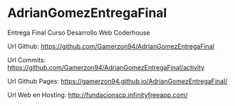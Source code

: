 # AdrianGomezEntregaFinal
Entrega Final Curso Desarrollo Web Coderhouse

Url Github: https://github.com/Gamerzon94/AdrianGomezEntregaFinal

Url Commits: https://github.com/Gamerzon94/AdrianGomezEntregaFinal/activity

Url Github Pages: https://gamerzon94.github.io/AdrianGomezEntregaFinal/

Url Web en Hosting: http://fundacionscp.infinityfreeapp.com/